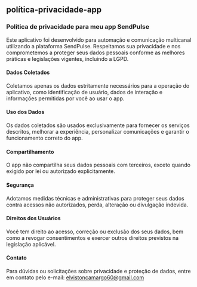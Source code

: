 ## política-privacidade-app

### Política de privacidade para meu app SendPulse

Este aplicativo foi desenvolvido para automação e comunicação multicanal utilizando a plataforma SendPulse. Respeitamos sua privacidade e nos comprometemos a proteger seus dados pessoais conforme as melhores práticas e legislações vigentes, incluindo a LGPD.

#### Dados Coletados

Coletamos apenas os dados estritamente necessários para a operação do aplicativo, como identificação de usuário, dados de interação e informações permitidas por você ao usar o app.

#### Uso dos Dados

Os dados coletados são usados exclusivamente para fornecer os serviços descritos, melhorar a experiência, personalizar comunicações e garantir o funcionamento correto do app.

#### Compartilhamento

O app não compartilha seus dados pessoais com terceiros, exceto quando exigido por lei ou autorizado explicitamente.

#### Segurança

Adotamos medidas técnicas e administrativas para proteger seus dados contra acessos não autorizados, perda, alteração ou divulgação indevida.

#### Direitos dos Usuários

Você tem direito ao acesso, correção ou exclusão dos seus dados, bem como a revogar consentimentos e exercer outros direitos previstos na legislação aplicável.

#### Contato

Para dúvidas ou solicitações sobre privacidade e proteção de dados, entre em contato pelo e-mail: elvistoncamargo60@gmail.com
